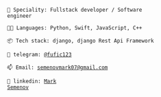 <code>👾 Speciality: Fullstack developer / Software engineer</code><br>

<code>🧑‍💻 Languages: Python, Swift, JavaScript, C++</code>

<code>📦 Tech stack: django, django Rest Api Framework</code>

<code>💬 telegram: [@fufic123](https://telegram.me/fufic123)</code>

<code>📫 Email: [semenovmark07@gmail.com](mailto:semenovmark07@gmail.com)</code><br>

<code>🔵 linkedin: [Mark Semenov](https://www.linkedin.com/in/mark-semenov-532892237/) </code>

